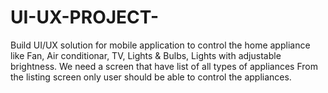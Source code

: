 # UI-UX-PROJECT-
Build UI/UX solution for mobile application to control the home appliance like Fan, Air conditionar, TV, Lights & Bulbs, Lights with adjustable brightness. We need a screen that have list of all types of appliances From the listing screen only user should be able to control the appliances.
